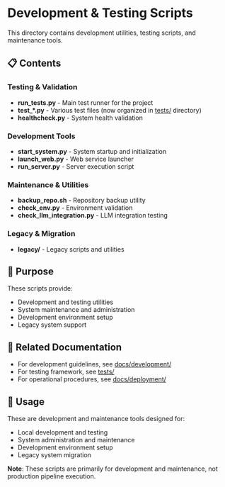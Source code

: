 # Development & Testing Scripts

This directory contains development utilities, testing scripts, and maintenance tools.

## 📋 Contents

### Testing & Validation
- **run_tests.py** - Main test runner for the project
- **test_*.py** - Various test files (now organized in [tests/](../tests/) directory)
- **healthcheck.py** - System health validation

### Development Tools
- **start_system.py** - System startup and initialization
- **launch_web.py** - Web service launcher
- **run_server.py** - Server execution script

### Maintenance & Utilities
- **backup_repo.sh** - Repository backup utility
- **check_env.py** - Environment validation
- **check_llm_integration.py** - LLM integration testing

### Legacy & Migration
- **legacy/** - Legacy scripts and utilities

## 🎯 Purpose

These scripts provide:
- Development and testing utilities
- System maintenance and administration
- Development environment setup
- Legacy system support

## 🔗 Related Documentation

- For development guidelines, see [docs/development/](../docs/development/)
- For testing framework, see [tests/](../tests/)
- For operational procedures, see [docs/deployment/](../docs/deployment/)

## 📝 Usage

These are development and maintenance tools designed for:
- Local development and testing
- System administration and maintenance
- Development environment setup
- Legacy system migration

**Note**: These scripts are primarily for development and maintenance, not production pipeline execution.
